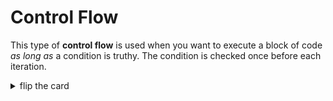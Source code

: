 # Control Flow

This type of **control flow** is used when you want to execute a block of code
_as long as_ a condition is truthy. The condition is checked once before each
iteration.

<details>
<summary>flip the card</summary>
<br>

## A While Loop

```js
'use strict';

let userInput = null;

while (userInput === null) {
  // execute the body until the user clicks "ok"
  userInput = prompt('do not cancel');
}

alert('all done: ' + userInput);
```

</details>

